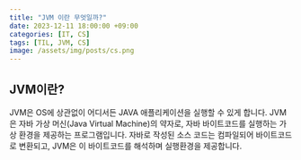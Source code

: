 ```yaml
---
title: "JVM 이란 무엇일까?"
date: 2023-12-11 18:00:00 +09:00
categories: [IT, CS]
tags: [TIL, JVM, CS]
image: /assets/img/posts/cs.png
---
```


## JVM이란?

JVM은 OS에 상관없이 어디서든 JAVA 애플리케이션을 실행할 수 있게 합니다. JVM은 자바 가상 머신(Java Virtual Machine)의 약자로, 자바 바이트코드를 실행하는 가상 환경을 제공하는 프로그램입니다. 자바로 작성된 소스 코드는 컴파일되어 바이트코드로 변환되고, JVM은 이 바이트코드를 해석하며 실행환경을 제공합니다.